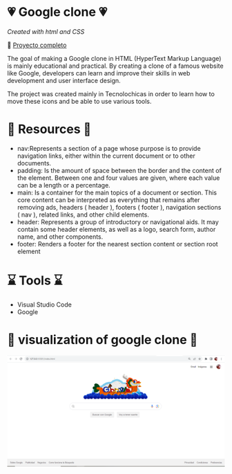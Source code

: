 # 💗 Google clone 💗 
*Created with html and CSS*

🔗 [Proyecto completo](https://googlefine.netlify.app/)

The goal of making a Google clone in HTML (HyperText Markup Language) is mainly educational and practical. By creating a clone of a famous website like Google, developers can learn and improve their skills in web development and user interface design.

The project was created mainly in Tecnolochicas in order to learn how to move these icons and be able to use various tools.

# 💎 Resources 💎
* nav:Represents a section of a page whose purpose is to provide navigation links, either within the current document or to other documents.
* padding: Is the amount of space between the border and the content of the element. Between one and four values are given, where each value can be a length or a percentage.
* main: Is a container for the main topics of a document or section. This core content can be interpreted as everything that remains after removing ads, headers ( header ), footers ( footer ), navigation sections ( nav ), related links, and other child elements.
* header: Represents a group of introductory or navigational aids. It may contain some header elements, as well as a logo, search form, author name, and other components.
* footer: Renders a footer for the nearest section content or section root element

# ⌛ Tools ⌛
* Visual Studio Code
* Google

# 🔎 visualization of google clone 🔎
![clone-google](https://github.com/EsmeGonzalez1758/Clon-de-Google/blob/ca2a8d77e9c65c949b0df6f9453611c2af33c75a/images/VisualizacionGoogle.PNG)

